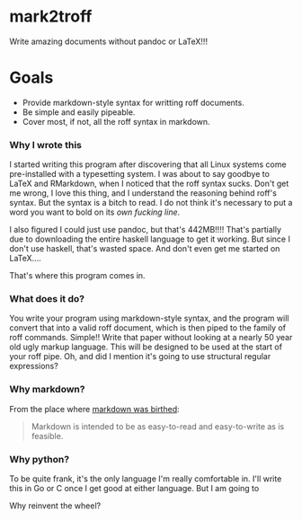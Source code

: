 # mark2troff

Write amazing documents without pandoc or LaTeX!!!

# Goals

+ Provide markdown-style syntax for writting roff documents.
+ Be simple and easily pipeable.
+ Cover most, if not, all the roff syntax in markdown. 

### Why I wrote this
I started writing this program after discovering that all Linux systems come
pre-installed with a typesetting system.  I was about to say goodbye to LaTeX 
and RMarkdown, when I noticed that the roff syntax sucks. Don't get me wrong, I
love this thing, and I understand the reasoning behind roff's syntax. But the 
syntax is a bitch to read.  I do not think it's necessary to put a word you 
want to bold on its _own fucking line_.

I also figured I could just use pandoc, but that's 442MB!!!!  That's partially
due to downloading the entire haskell language to get it working.  But since I
don't use haskell, that's wasted space.  And don't even get me started on
LaTeX....

That's where this program comes in.

### What does it do?

You write your program using markdown-style syntax, and the program will
convert that into a valid roff document, which is then piped to the family of
roff commands.  Simple!!  Write that paper without looking at a nearly 50 year
old ugly markup language.  This will be designed to be used at the start of 
your roff pipe.  Oh, and did I mention it's going to use structural regular
expressions?

### Why markdown?

From the place where [markdown was birthed][1]:

> Markdown is intended to be as easy-to-read and easy-to-write as is feasible.

### Why python?

To be quite frank, it's the only language I'm really comfortable in.  I'll
write this in Go or C once I get good at either language.  But I am going to

Why reinvent the wheel?



[1]: https://daringfireball.net/projects/markdown/syntax#philosophy

